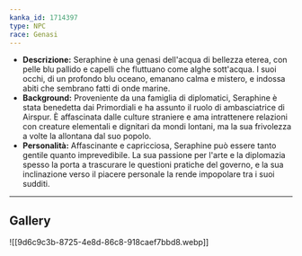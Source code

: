 ```yaml
---
kanka_id: 1714397
type: NPC
race: Genasi
---
```


* **Descrizione:** Seraphine è una genasi dell'acqua
  di bellezza eterea, con pelle blu pallido e capelli che fluttuano come
  alghe sott'acqua. I suoi occhi, di un profondo blu oceano, emanano calma
  e mistero, e indossa abiti che sembrano fatti di onde marine.
* **Background:**
  Proveniente da una famiglia di diplomatici, Seraphine è stata benedetta
  dai Primordiali e ha assunto il ruolo di ambasciatrice di Airspur. È
  affascinata dalle culture straniere e ama intrattenere relazioni con
  creature elementali e dignitari da mondi lontani, ma la sua frivolezza a
  volte la allontana dal suo popolo.
* **Personalità:**
  Affascinante e capricciosa, Seraphine può essere tanto gentile quanto
  imprevedibile. La sua passione per l'arte e la diplomazia spesso la
  porta a trascurare le questioni pratiche del governo, e la sua
  inclinazione verso il piacere personale la rende impopolare tra i suoi
  sudditi.

---
## Gallery
![[9d6c9c3b-8725-4e8d-86c8-918caef7bbd8.webp]]